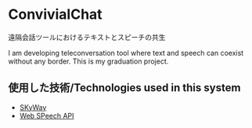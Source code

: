 # ConvivialChat
遠隔会話ツールにおけるテキストとスピーチの共生

I am developing teleconversation tool where text and speech can coexist without any border.
This is my graduation project.

## 使用した技術/Technologies used in this system
- [SKyWay](https://webrtc.ecl.ntt.com/)
- [Web SPeech API](https://wicg.github.io/speech-api/)



